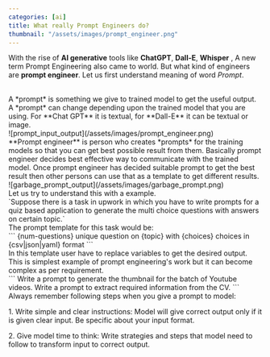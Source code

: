```yaml
---
categories: [ai]
title: What really Prompt Engineers do?
thumbnail: "/assets/images/prompt_engineer.png"
---
```


With the rise of **AI generative** tools like **ChatGPT**, **Dall-E**, **Whisper** , A new term Prompt Engineering also came to world. But what kind of engineers are **prompt engineer**. Let us first understand meaning of word *Prompt*.

<br>
A *prompt* is something we give to trained model to get the useful output. A *prompt* can change depending upon the trained model that you are using. For **Chat GPT** it is textual, for **Dall-E** it can be textual or image.

<br>
![prompt_input_output](/assets/images/prompt_engineer.png)

<br>
**Prompt engineer** is person who creates *prompts* for the training models so that you can get best possible result from them. Basically prompt engineer decides best effective way to communicate with the trained model. Once prompt engineer has decided suitable prompt to get the best result then other persons can use that as a template to get different results.

<br>
![garbage_prompt_output](/assets/images/garbage_prompt.png)

<br>
Let us try to understand this with a example. 

<br>
`Suppose there is a task in upwork in which you have to write prompts for a quiz based application to generate the multi choice questions with answers on certain topic.`

<br>
The prompt template for this task would be: 

<br>
```
{num-questions} unique question on {topic} with {choices} choices in {csv|json|yaml} format
```

<br>
In this template user have to replace variables to get the desired output. This is simplest example of prompt engineering's work but it can become complex as per requirement.

<br>
```
Write a prompt to generate the thumbnail for the batch of Youtube videos.
Write a prompt to extract required information from the CV.
```

<br>
Always remember following steps when you give a prompt to model:

1.&nbsp;Write simple and clear instructions: Model will give correct output only if it is given clear input. Be specific about your input format.

2.&nbsp;Give model time to think: Write strategies and steps that model need to follow to transform input to correct output.